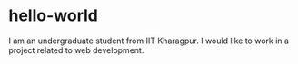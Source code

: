 # hello-world
I am an undergraduate student from IIT Kharagpur. I would like to work in a project related to web development.
